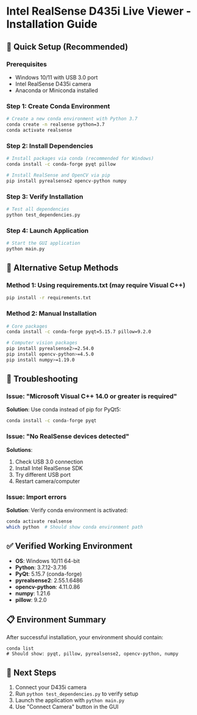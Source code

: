 # Intel RealSense D435i Live Viewer - Installation Guide

## 🎯 Quick Setup (Recommended)

### Prerequisites
- Windows 10/11 with USB 3.0 port
- Intel RealSense D435i camera
- Anaconda or Miniconda installed

### Step 1: Create Conda Environment
```bash
# Create a new conda environment with Python 3.7
conda create -n realsense python=3.7
conda activate realsense
```

### Step 2: Install Dependencies
```bash
# Install packages via conda (recommended for Windows)
conda install -c conda-forge pyqt pillow

# Install RealSense and OpenCV via pip
pip install pyrealsense2 opencv-python numpy
```

### Step 3: Verify Installation
```bash
# Test all dependencies
python test_dependencies.py
```

### Step 4: Launch Application
```bash
# Start the GUI application
python main.py
```

## 🔧 Alternative Setup Methods

### Method 1: Using requirements.txt (may require Visual C++)
```bash
pip install -r requirements.txt
```

### Method 2: Manual Installation
```bash
# Core packages
conda install -c conda-forge pyqt=5.15.7 pillow=9.2.0

# Computer vision packages
pip install pyrealsense2>=2.54.0
pip install opencv-python>=4.5.0
pip install numpy>=1.19.0
```

## 🐛 Troubleshooting

### Issue: "Microsoft Visual C++ 14.0 or greater is required"
**Solution**: Use conda instead of pip for PyQt5:
```bash
conda install -c conda-forge pyqt
```

### Issue: "No RealSense devices detected"
**Solutions**:
1. Check USB 3.0 connection
2. Install Intel RealSense SDK
3. Try different USB port
4. Restart camera/computer

### Issue: Import errors
**Solution**: Verify conda environment is activated:
```bash
conda activate realsense
which python  # Should show conda environment path
```

## ✅ Verified Working Environment
- **OS**: Windows 10/11 64-bit
- **Python**: 3.7.12-3.7.16
- **PyQt**: 5.15.7 (conda-forge)
- **pyrealsense2**: 2.55.1.6486
- **opencv-python**: 4.11.0.86
- **numpy**: 1.21.6
- **pillow**: 9.2.0

## 📋 Environment Summary
After successful installation, your environment should contain:
```
conda list
# Should show: pyqt, pillow, pyrealsense2, opencv-python, numpy
```

## 🚀 Next Steps
1. Connect your D435i camera
2. Run `python test_dependencies.py` to verify setup
3. Launch the application with `python main.py`
4. Use "Connect Camera" button in the GUI 